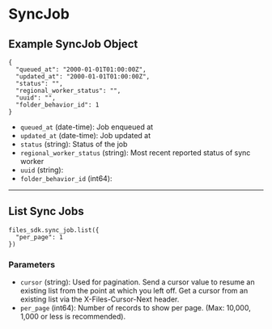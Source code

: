 # SyncJob

## Example SyncJob Object

```
{
  "queued_at": "2000-01-01T01:00:00Z",
  "updated_at": "2000-01-01T01:00:00Z",
  "status": "",
  "regional_worker_status": "",
  "uuid": "",
  "folder_behavior_id": 1
}
```

* `queued_at` (date-time): Job enqueued at
* `updated_at` (date-time): Job updated at
* `status` (string): Status of the job
* `regional_worker_status` (string): Most recent reported status of sync worker
* `uuid` (string): 
* `folder_behavior_id` (int64): 


---

## List Sync Jobs

```
files_sdk.sync_job.list({
  "per_page": 1
})
```

### Parameters

* `cursor` (string): Used for pagination.  Send a cursor value to resume an existing list from the point at which you left off.  Get a cursor from an existing list via the X-Files-Cursor-Next header.
* `per_page` (int64): Number of records to show per page.  (Max: 10,000, 1,000 or less is recommended).
